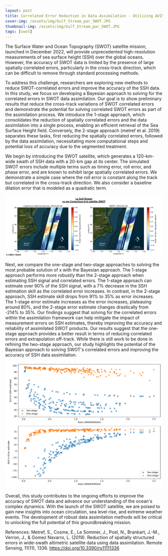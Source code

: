 ```yaml
---
layout: post
title: Correlated Error Reduction in Data Assimilation - Utilizing AVISO Proxy for Future SWOT Observations
cover-img: /assets/img/Gulf_Stream_par_SWOT.JPG
thumbnail-img: /assets/img/Gulf_Stream_par_SWOT.JPG
tags: [swot]
---
```


The Surface Water and Ocean Topography (SWOT) satellite mission, launched in December 2022, will provide unprecedented high-resolution measurements of sea surface height (SSH) over the global oceans. However, the accuracy of SWOT data is limited by the presence of large spatially correlated errors, particularly in the cross-track direction, which can be difficult to remove through standard processing methods.

To address this challenge, researchers are exploring new methods to reduce SWOT-correlated errors and improve the accuracy of the SSH data. In this study, we focus on developing a Bayesian approach to solving for the correlated errors in SWOT data assimilation. Our goal is to show preliminary results that reduce the cross-track variations of SWOT correlated errors and demonstrate the potential for solving correlated SWOT errors as part of the assimilation process. We introduce the 1-stage approach, which consolidates the reduction of spatially correlated errors and the data assimilation into a single process, enabling an efficient retrieval of the Sea Surface Height field. Conversely, the 2-stage approach (metref et al. 2019) separates these tasks, first reducing the spatially correlated errors, followed by the data assimilation, necessitating more computational steps and potential loss of accuracy due to the segmented treatment.

We begin by introducing the SWOT satellite, which generates a 120-km-wide swath of SSH data with a 20-km gap at its center. The simulated SWOT errors include multiple terms such as timing error, roll error, and phase error, and are known to exhibit large spatially correlated errors. We demonstrate a simple case where the roll error is constant along the track but correlated in the cross-track direction. We also consider a baseline dilation error that is modeled as a quadratic term.

![Example figure showing SWOT versus AVISO](/assets/img/Gulf_Stream_par_SWOT.JPG)

Next, we compare the one-stage and two-stage approaches to solving the most probable solution of x with the Bayesian approach. The 1-stage approach performs more robustly than the 2-stage approach when estimating SSH signal and correlated errors. The 1-stage approach can estimate over 90% of the SSH signal, with a 7% decrease in the SSH estimation skill as the correlated error increases.  In contrast, in the 2-stage approach, SSH estimate skill drops from 91% to 35% as error increases. The 1-stage error estimate increases as the error increases, plateauing around 80%, and the 2-stage error estimate changes drastically from -214% to 35%. Our findings suggest that solving for the correlated errors within the assimilation framework can help mitigate the impact of measurement errors on SSH estimates, thereby improving the accuracy and reliability of assimilated SWOT products. Our results suggest that the one-stage approach provides a better result in terms of reducing correlated errors and extrapolation off-track. While there is still work to be done in refining the two-stage approach, our study highlights the potential of the Bayesian approach to solving SWOT's correlated errors and improving the accuracy of SSH data assimilation.

![Example figure showing SWOT versus AVISO](/assets/img/skill_ssh_errr_rmse_ratio.png)



Overall, this study contributes to the ongoing efforts to improve the accuracy of SWOT data and advance our understanding of the ocean's complex dynamics. With the launch of the SWOT satellite, we are poised to gain new insights into ocean circulation, sea level rise, and extreme weather events. The development of robust data assimilation methods will be critical to unlocking the full potential of this groundbreaking mission.

References: 
Metref, S., Cosme, E., Le Sommer, J., Poel, N., Brankart, J.-M., Verron, J., & Gomez Navarro, L. (2019). Reduction of spatially structured errors in wide-swath altimetric satellite data using data assimilation. Remote Sensing, 11(11), 1336. https://doi.org/10.3390/rs11111336

